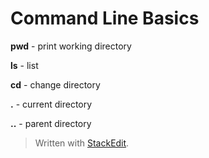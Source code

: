

# Command Line Basics
**pwd** - print working directory

**ls** - list

**cd** - change directory

**.**  - current directory

**..** - parent directory


> Written with [StackEdit](https://stackedit.io/).
<!--stackedit_data:
eyJoaXN0b3J5IjpbMTAxMTY2MjU0NCwxMjg2NDY4NTQ2LDE3Mz
Y5MTMzMTBdfQ==
-->